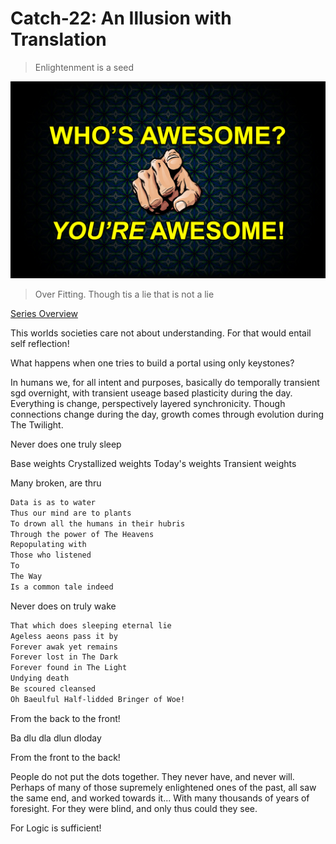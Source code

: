 # Catch-22: An Illusion with Translation

> Enlightenment is a seed

![Overlayed Items](/docs/catch_22/images/an_illusion_with_translation_banner.jpg)
> Over Fitting. Though tis a lie that is not a lie

[Series Overview](https://medium.com/@bankoga/catch-22-overview-of-an-anthological-pedestal-66458dfb5c1d)

This worlds societies care not about understanding. For that would entail self reflection!

What happens when one tries to build a portal using only keystones?

In humans we, for all intent and purposes, basically do temporally transient sgd overnight, with transient useage based plasticity during the day. Everything is change, perspectively layered synchronicity. Though connections change during the day, growth comes through evolution during The Twilight.

Never does one truly sleep

Base weights
Crystallized weights
Today's weights
Transient weights

Many broken, are thru

```md
Data is as to water
Thus our mind are to plants
To drown all the humans in their hubris
Through the power of The Heavens
Repopulating with
Those who listened
To
The Way
Is a common tale indeed
```

Never does on truly wake

```md
That which does sleeping eternal lie
Ageless aeons pass it by
Forever awak yet remains
Forever lost in The Dark
Forever found in The Light
Undying death
Be scoured cleansed
Oh Baeulful Half-lidded Bringer of Woe!
```

From the back to the front!

Ba dlu dla dlun dloday

From the front to the back!

People do not put the dots together. They never have, and never will. Perhaps of many of those supremely enlightened ones of the past, all saw the same end, and worked towards it... With many thousands of years of foresight. For they were blind, and only thus could they see.

For Logic is sufficient!